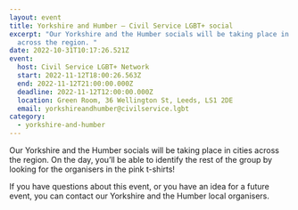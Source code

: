 ```yaml
---
layout: event
title: Yorkshire and Humber – Civil Service LGBT+ social
excerpt: "Our Yorkshire and the Humber socials will be taking place in cities
  across the region. "
date: 2022-10-31T10:17:26.521Z
event:
  host: Civil Service LGBT+ Network
  start: 2022-11-12T18:00:26.563Z
  end: 2022-11-12T21:00:00.000Z
  deadline: 2022-11-12T12:00:00.000Z
  location: Green Room, 36 Wellington St, Leeds, LS1 2DE
  email: yorkshireandhumber@civilservice.lgbt
category:
  - yorkshire-and-humber
---
```

Our Yorkshire and the Humber socials will be taking place in cities across the region. On the day, you’ll be able to identify the rest of the group by looking for the organisers in the pink t-shirts!

If you have questions about this event, or you have an idea for a future event, you can contact our Yorkshire and the Humber local organisers.